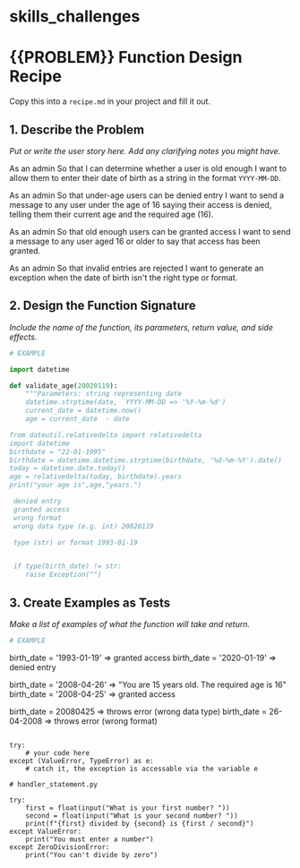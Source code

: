 # skills_challenges
# {{PROBLEM}} Function Design Recipe

Copy this into a `recipe.md` in your project and fill it out.

## 1. Describe the Problem

_Put or write the user story here. Add any clarifying notes you might have._

As an admin
So that I can determine whether a user is old enough
I want to allow them to enter their date of birth as a string in the format `YYYY-MM-DD`.

As an admin
So that under-age users can be denied entry
I want to send a message to any user under the age of 16 saying their access is denied, telling them their current age and the required age (16).

As an admin
So that old enough users can be granted access
I want to send a message to any user aged 16 or older to say that access has been granted.

As an admin
So that invalid entries are rejected
I want to generate an exception when the date of birth isn't the right type or format.

## 2. Design the Function Signature

_Include the name of the function, its parameters, return value, and side effects._

```python
# EXAMPLE

import datetime 

def validate_age(20020119):
    """Parameters: string representing date
    datetime.strptime(date, `YYYY-MM-DD => '%Y-%m-%d')
    current_date = datetime.now() 
    age = current_date  - date

from dateutil.relativedelta import relativedelta
import datetime
birthdate = "22-01-1995"
birthdate = datetime.datetime.strptime(birthdate, '%d-%m-%Y').date()
today = datetime.date.today()
age = relativedelta(today, birthdate).years
print("your age is",age,"years.")

 denied entry
 granted access
 wrong format
 wrong data type (e.g. int) 20020119

 type (str) or format 1993-01-19


 if type(birth_date) != str:
    raise Exception("")

```

## 3. Create Examples as Tests

_Make a list of examples of what the function will take and return._

```python
# EXAMPLE

```
birth_date = '1993-01-19'  => granted access
birth_date = '2020-01-19'  => denied entry


birth_date = '2008-04-26' => "You are 15 years old. The required age is 16"
birth_date = '2008-04-25' => granted access 

birth_date = 20080425 => throws error (wrong data type)
birth_date = 26-04-2008 => throws error (wrong format)
```

try:
    # your code here
except (ValueError, TypeError) as e:
    # catch it, the exception is accessable via the variable e

# handler_statement.py

try:
    first = float(input("What is your first number? "))
    second = float(input("What is your second number? "))
    print(f"{first} divided by {second} is {first / second}")
except ValueError:
    print("You must enter a number")
except ZeroDivisionError:
    print("You can't divide by zero")